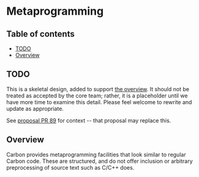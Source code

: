# Metaprogramming

<!--
Part of the Carbon Language project, under the Apache License v2.0 with LLVM
Exceptions. See /LICENSE for license information.
SPDX-License-Identifier: Apache-2.0 WITH LLVM-exception
-->

<!-- toc -->

## Table of contents

-   [TODO](#todo)
-   [Overview](#overview)

<!-- tocstop -->

## TODO

This is a skeletal design, added to support [the overview](README.md). It should
not be treated as accepted by the core team; rather, it is a placeholder until
we have more time to examine this detail. Please feel welcome to rewrite and
update as appropriate.

See [proposal PR 89](https://github.com/carbon-language/carbon-lang/pull/89) for
context -- that proposal may replace this.

## Overview

Carbon provides metaprogramming facilities that look similar to regular Carbon
code. These are structured, and do not offer inclusion or arbitrary
preprocessing of source text such as C/C++ does.
